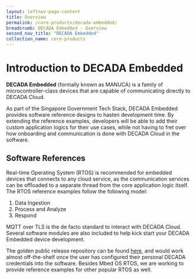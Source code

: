 ```yaml
---
layout: leftnav-page-content
title: Overview
permalink: /core-products/decada-embedded/
breadcrumb: DECADA Embedded - Overview
second_nav_title: "DECADA Embedded"
collection_name: core-products
---
```


# Introduction to DECADA Embedded

**DECADA Embedded** (formally known as MANUCA) is a family of microcontroller-class devices that are capable of communicating directly to DECADA Cloud.

As part of the Singapore Government Tech Stack, DECADA Embedded provides software reference designs to hasten development time. By extending the reference examples, developers will be able to add their custom application logics for their use cases, while not having to fret over how onboarding and communication is done with DECADA Cloud in the software.

<a id="Sofware-References"></a>

## Software References

Real-time Operating System (RTOS) is recommended for embedded devices that connects to any cloud service, as the communication services can be offloaded to a separate thread from the core application logic itself. 
The RTOS reference examples follow the following model:
1. Data Ingestion
2. Process and Analyze
3. Respond

MQTT over TLS is the de facto standard to interact with DECADA Cloud. Several software modules are also included to help kick start your DECADA Embedded device development.

The golden public release repository can be found [here](https://github.com/GovTechSIOT/decada-embedded-example-mbedos), and would work almost off-the-shelf once the user has configured their personal DECADA credentials into the software. Besides Mbed OS RTOS, we are working to provide reference examples for other popular RTOS as well.
